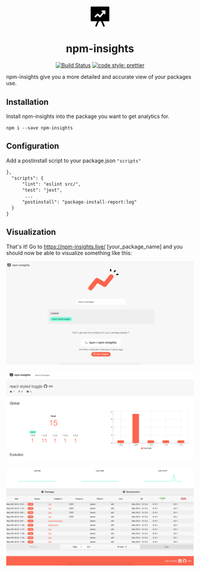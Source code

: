 <p align="center">
	<img src='/docs/logo.png' alt='logo' width=50>
</p>
<h1 align="center">
	npm-insights
</h1>
<p align="center">
    <a href='https://semaphoreci.com/guillaumemorin/npm-insights'> <img src='https://semaphoreci.com/api/v1/projects/8550083f-5b8e-478b-85be-03362f7da16c/2020699/shields_badge.svg' alt='Build Status'></a>
	<a href='https://github.com/prettier/prettier'> <img src='https://img.shields.io/badge/code_style-prettier-ff69b4.svg?style=flat-square' alt='code style: prettier'></a>
</p>

npm-insights give you a more detailed and accurate view of your packages use.

## Installation

Install npm-insights into the package you want to get analytics for.

```
npm i --save npm-insights
```

## Configuration

Add a postinstall script to your package.json `"scripts"`

```
},
  "scripts": {
	  "lint": "eslint src/",
	  "test": "jest",
	   ...
	  "postinstall": "package-install-report:log"
  }
}
```

## Visualization

That's it! Go to https://npm-insights.live/ [your_package_name] and you should now be able to visualize something like this:

![landing](/docs/landing.png)

![home1](/docs/home1.png)

![home2](/docs/home2.png)
